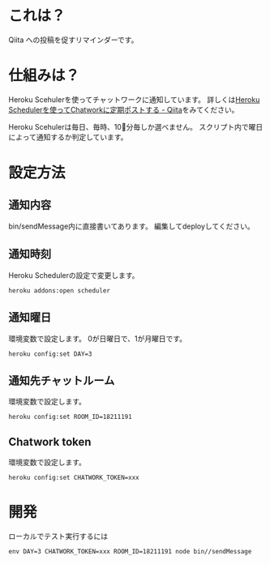 # これは？
Qiita への投稿を促すリマインダーです。

# 仕組みは？

Heroku Scehulerを使ってチャットワークに通知しています。
詳しくは[Heroku Schedulerを使ってChatworkに定期ポストする - Qiita](http://qiita.com/ledsun/items/81d47d934f859a4a8a6b)をみてください。

Heroku Scehulerは毎日、毎時、10分毎しか選べません。
スクリプト内で曜日によって通知するか判定しています。

# 設定方法
## 通知内容
bin/sendMessage内に直接書いてあります。
編集してdeployしてください。

## 通知時刻
Heroku Schedulerの設定で変更します。

```
heroku addons:open scheduler
```

## 通知曜日
環境変数で設定します。
0が日曜日で、1が月曜日です。

```
heroku config:set DAY=3
```

## 通知先チャットルーム
環境変数で設定します。

```
heroku config:set ROOM_ID=18211191
```

## Chatwork token
環境変数で設定します。

```
heroku config:set CHATWORK_TOKEN=xxx
```

# 開発

ローカルでテスト実行するには

```
env DAY=3 CHATWORK_TOKEN=xxx ROOM_ID=18211191 node bin//sendMessage
```
